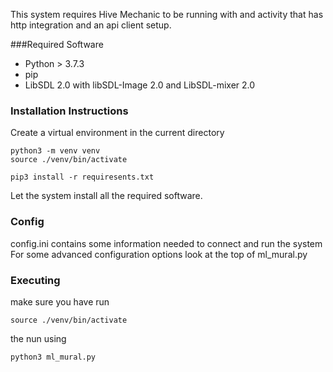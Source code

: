 This system requires Hive Mechanic to be running with and activity that has http integration and an api client setup.


###Required Software

- Python > 3.7.3
- pip
- LibSDL 2.0 with libSDL-Image 2.0 and LibSDL-mixer 2.0 

### Installation Instructions

Create a virtual environment in the current directory
```
python3 -m venv venv
source ./venv/bin/activate
```
```
pip3 install -r requiresents.txt
```
Let the system install all the required software.

### Config
config.ini contains some information needed to connect and run the system
For some advanced configuration options look at the top of ml_mural.py

### Executing
make sure you have run
```
source ./venv/bin/activate
```
the nun using
```
python3 ml_mural.py
```
